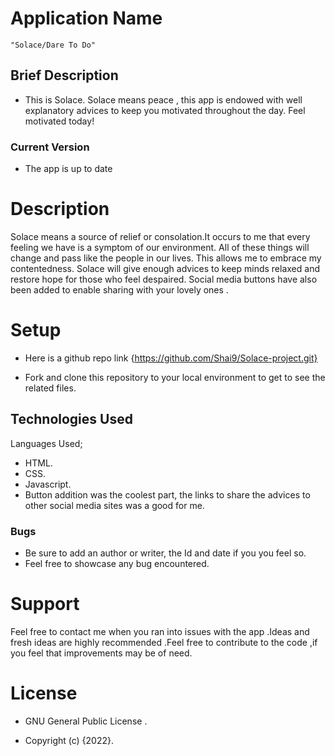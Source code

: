# Application Name
    "Solace/Dare To Do"

## Brief Description
 - This is Solace. Solace means peace , this app is endowed with well explanatory advices to keep you motivated throughout the day. Feel motivated today!
 
### Current Version
 - The app is up to date

# Description
 Solace means a source of relief or consolation.It occurs to me that every feeling we have is a symptom of our environment. All of these things will change and pass like the people in our lives. This allows me to embrace my contentedness.
 Solace will give enough advices to keep minds relaxed and restore hope for those who feel despaired. Social media buttons have also been added to enable sharing with your lovely ones .
 
# Setup
* Here is a github repo link {https://github.com/Shai9/Solace-project.git}
- Fork and clone this repository to your local environment to get to see the related files.

## Technologies Used
Languages Used;
   -  HTML.
   -  CSS.
   -  Javascript.
   -  Button addition was the coolest part, the links to share the advices to other social media sites was a good for me.

### Bugs
 - Be sure to add an author or writer, the Id and date if you you feel so.
 - Feel free to showcase any bug encountered.

# Support

 Feel free to contact me when you ran into issues with the app .Ideas  and fresh ideas are highly recommended .Feel free to contribute to the code ,if you feel that improvements may be of need.

# License
*  GNU General Public License .
-  Copyright (c) {2022}.

